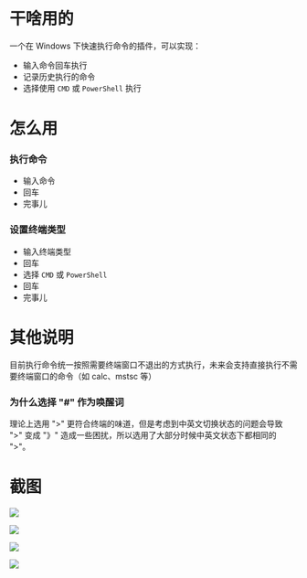 # 干啥用的

一个在 Windows 下快速执行命令的插件，可以实现：

- 输入命令回车执行
- 记录历史执行的命令
- 选择使用 ```CMD``` 或 ```PowerShell``` 执行

# 怎么用

### 执行命令

- 输入命令
- 回车
- 完事儿

### 设置终端类型

- 输入终端类型
- 回车
- 选择 ```CMD``` 或 ```PowerShell```
- 回车
- 完事儿

# 其他说明

目前执行命令统一按照需要终端窗口不退出的方式执行，未来会支持直接执行不需要终端窗口的命令（如 calc、mstsc 等）

### 为什么选择 "#" 作为唤醒词

理论上选用 ">" 更符合终端的味道，但是考虑到中英文切换状态的问题会导致 ">" 变成 "》" 造成一些困扰，所以选用了大部分时候中英文状态下都相同的 ">"。

# 截图

![](https://upload-save-1251792221.cos.ap-shanghai.myqcloud.com/execCmd/1.png?imageMogr2/thumbnail/800x/format/webp/interlace/1/quality/100|watermark/2/text/QFNpbGVuY2VyTCAtIFYyQy50ZWNo/font/bXN5aGJkLnR0Zg/fontsize/16/fill/I2ZmZmZmZg/dissolve/70/gravity/southeast/dx/10/dy/10)

![](https://upload-save-1251792221.cos.ap-shanghai.myqcloud.com/execCmd/2.png?imageMogr2/thumbnail/800x/format/webp/interlace/1/quality/100|watermark/2/text/QFNpbGVuY2VyTCAtIFYyQy50ZWNo/font/bXN5aGJkLnR0Zg/fontsize/16/fill/I2ZmZmZmZg/dissolve/70/gravity/southeast/dx/10/dy/10)

![](https://upload-save-1251792221.cos.ap-shanghai.myqcloud.com/execCmd/3.png?imageMogr2/thumbnail/800x/format/webp/interlace/1/quality/100|watermark/2/text/QFNpbGVuY2VyTCAtIFYyQy50ZWNo/font/bXN5aGJkLnR0Zg/fontsize/16/fill/I2ZmZmZmZg/dissolve/70/gravity/southeast/dx/10/dy/10)

![](https://upload-save-1251792221.cos.ap-shanghai.myqcloud.com/execCmd/4.png?imageMogr2/thumbnail/800x/format/webp/interlace/1/quality/100|watermark/2/text/QFNpbGVuY2VyTCAtIFYyQy50ZWNo/font/bXN5aGJkLnR0Zg/fontsize/16/fill/I2ZmZmZmZg/dissolve/70/gravity/southeast/dx/10/dy/10)